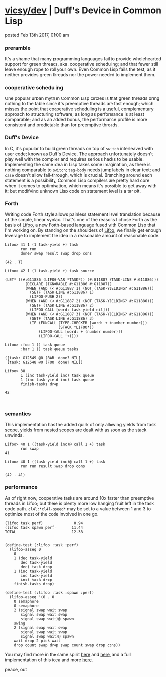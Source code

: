 # [vicsy/dev](https://github.com/codr4life/vicsydev) | Duff's Device in Common Lisp
posted Feb 13th 2017, 01:00 am

### preramble
It's a shame that many programming languages fail to provide wholehearted support for green threads, aka. cooperative scheduling; and that fewer still leave enough rope to roll your own. Even Common Lisp fails the test, as it neither provides green threads nor the power needed to implement them. 

### cooperative scheduling
One popular urban myth in Common Lisp circles is that green threads bring nothing to the table since it's preemptive threads are fast enough; which misses the point that cooperative scheduling is a useful, complementary approach to structuring software; as long as performance is at least comparable; and as an added bonus, the performance profile is more consistent and predictable than for preemptive threads.

### Duff's Device
In C, it's popular to build green threads on top of ```switch``` interleaved with user code; known as Duff's Device. The approach unfortunately doesn't play well with the compiler and requires serious hacks to be usable. Implementing the same idea in Lisp takes some imagination, as there is nothing comparable to ```switch```; ```tag-body``` needs jump labels in clear text; and ```case``` doesn't allow fall-through, which is crucial. Branching around each statement is a possibility, Common Lisp compilers are pretty hard core when it comes to optimisation, which means it's possible to get away with it; but modifying unknown Lisp code on statement level is a [tar pit](http://quickdocs.org/cl-cont/api).

### Forth
Writing code Forth style allows painless statement level translation because of the simple, linear syntax. That's one of the reasons I chose Forth as the basis of [Lifoo](https://github.com/codr4life/lifoo), a new Forth-based language fused with Common Lisp that I'm working on. By standing on the shoulders of [Lifoo](https://github.com/codr4life/lifoo), we finally get enough leverage to implement the idea in a reasonable amount of reasonable code.

```
Lifoo> 41 1 (1 task-yield +) task 
       run run
       done? swap result swap drop cons

(42 . T)

Lifoo> 42 1 (1 task-yield +) task source

(LET* ((#:G11886 (LIFOO-VAR *TASK*)) (#:G11887 (TASK-LINE #:G11886)))
         (DECLARE (IGNORABLE #:G11886 #:G11887))
         (WHEN (AND (< #:G11887 1) (NOT (TASK-YIELDING? #:G11886)))
           (SETF (TASK-LINE #:G11886) 1)
           (LIFOO-PUSH 2))
         (WHEN (AND (< #:G11887 2) (NOT (TASK-YIELDING? #:G11886)))
           (SETF (TASK-LINE #:G11886) 2)
           (LIFOO-CALL [word: task-yield nil]))
         (WHEN (AND (< #:G11887 3) (NOT (TASK-YIELDING? #:G11886)))
           (SETF (TASK-LINE #:G11886) 3)
           (IF (FUNCALL (TYPE-CHECKER [word: + (number number)])
                        (STACK *LIFOO*))
               (LIFOO-CALL [word: + (number number)])
               (LIFOO-CALL '+))))

Lifoo> :foo 1 () task queue 
       :bar 1 () task queue tasks

([task: G12549 @0 (BAR) done? NIL] 
 [task: G12548 @0 (FOO) done? NIL])

Lifoo> 38 
       1 (inc task-yield inc) task queue
       1 (inc task-yield inc) task queue
       finish-tasks drop

42



```

### semantics
This implementation has the added quirk of only allowing yields from task scope, yields from nested scopes are dealt with as soon as the stack unwinds.

```
Lifoo> 40 1 ((task-yield inc)@ call 1 +) task 
       run swap
41

Lifoo> 40 1 ((task-yield inc)@ call 1 +) task 
       run run result swap drop cons

(42 . 41)
```

### performance
As of right now, cooperative tasks are around 10x faster than preemptive threads in Lifoo; but there is plenty more low hanging fruit left in the task code path. ```cl4l:*cl4l-speed*``` may be set to a value between 1 and 3 to optimize most of the code involved in one go.

```
(lifoo task perf)              0.94
(lifoo task spawn perf)       11.44
TOTAL                         12.38


(define-test (:lifoo :task :perf)
  (lifoo-asseq 0
    0
    1 (dec task-yield
       dec task-yield
       dec) task drop
    1 (inc task-yield
       inc task-yield
       inc) task drop
    finish-tasks drop))

(define-test (:lifoo :task :spawn :perf)
  (lifoo-asseq '(0 . 0)
    0 semaphore
    0 semaphore
    2 (signal swap wait swap
       signal swap wait swap
       signal swap wait)@ spawn
    swing
    2 (signal swap wait swap
       signal swap wait swap
       signal swap wait)@ spawn
    wait drop 2 pick wait
    drop count swap drop swap count swap drop cons))
```

You may find more in the same spirit [here](http://vicsydev.blogspot.de/) and [here](https://github.com/codr4life/vicsydev), and a full implementation of this idea and more [here](https://github.com/codr4life).

peace, out
